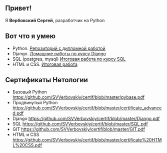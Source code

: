 ## Привет!
Я **Вербовский Сергей**, разработчик на Python

## Вот что я умею
* Python. [Репозиторий с дипломной работой](https://github.com/SVVerbovskiy/advanced_diplom_VKinder)
* Django. [Домашние работы по курсу Django](https://github.com/SVVerbovskiy/homework6.git)
* SQL (postgres, mysql) [Итоговая работа по курсу SQL](https://github.com/SVVerbovskiy/sql_homework5.git)
* HTML и CSS. [Итоговая работа](https://github.com/SVVerbovskiy/html_diplom)

## Сертификаты Нетологии
* Базовый Python https://github.com/SVVerbovskiy/certif/blob/master/pybase.pdf
* Продвинутый Python https://github.com/SVVerbovskiy/certif/blob/master/certificate_advanced.pdf
* Django https://github.com/SVVerbovskiy/certif/blob/master/Django.pdf
* SQL https://github.com/SVVerbovskiy/certif/blob/master/SQL.pdf
* GIT https://github.com/SVVerbovskiy/certif/blob/master/GIT.pdf
* HTML и CSS https://github.com/SVVerbovskiy/certif/blob/master/certificate%20HTML%20CSS.pdf
